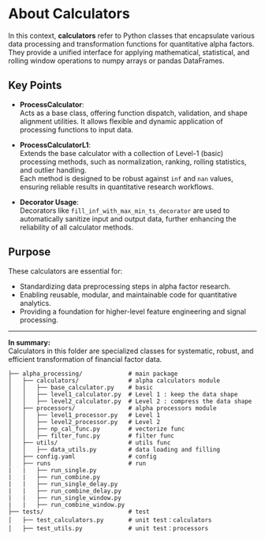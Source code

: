 # About Calculators

In this context, **calculators** refer to Python classes that encapsulate various data processing and transformation functions for quantitative alpha factors. They provide a unified interface for applying mathematical, statistical, and rolling window operations to numpy arrays or pandas DataFrames.

## Key Points

- **ProcessCalculator**:  
  Acts as a base class, offering function dispatch, validation, and shape alignment utilities. It allows flexible and dynamic application of processing functions to input data.

- **ProcessCalculatorL1**:  
  Extends the base calculator with a collection of Level-1 (basic) processing methods, such as normalization, ranking, rolling statistics, and outlier handling.  
  Each method is designed to be robust against `inf` and `nan` values, ensuring reliable results in quantitative research workflows.

- **Decorator Usage**:  
  Decorators like `fill_inf_with_max_min_ts_decorator` are used to automatically sanitize input and output data, further enhancing the reliability of all calculator methods.

## Purpose

These calculators are essential for:
- Standardizing data preprocessing steps in alpha factor research.
- Enabling reusable, modular, and maintainable code for quantitative analytics.
- Providing a foundation for higher-level feature engineering and signal processing.

---

**In summary:**  
Calculators in this folder are specialized classes for systematic, robust, and efficient transformation of financial factor data.

```
├── alpha_processing/             # main package
│   ├── calculators/              # alpha calculators module
│   │   ├── base_calculator.py    # basic 
│   │   ├── level1_calculator.py  # Level 1 : keep the data shape
│   │   ├── level2_calculator.py  # Level 2 : compress the data shape
│   ├── processors/               # alpha processors module
│   │   ├── level1_processor.py   # Level 1 
│   │   ├── level2_processor.py   # Level 2 
│   │   ├── np_cal_func.py        # vectorize func
│   │   ├── filter_func.py        # filter func
│   ├── utils/                    # utils func
│   │   ├── data_utils.py         # data loading and filling
│   ├── config.yaml               # config
│   ├── runs                      # run
|   |   ├── run_single.py 
|   |   ├── run_combine.py 
|   |   ├── run_single_delay.py 
|   |   ├── run_combine_delay.py 
|   |   ├── run_single_window.py 
|   |   ├── run_combine_window.py 
├── tests/                        # test
│   ├── test_calculators.py       # unit test：calculators
│   ├── test_utils.py             # unit test：processors

```